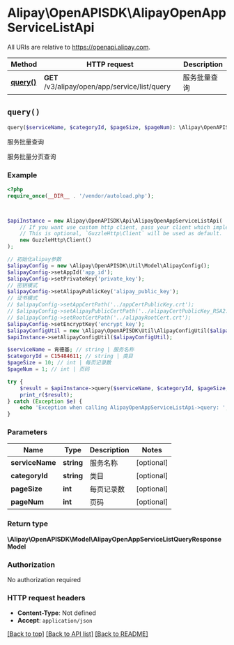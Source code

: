 # Alipay\OpenAPISDK\AlipayOpenAppServiceListApi

All URIs are relative to https://openapi.alipay.com.

Method | HTTP request | Description
------------- | ------------- | -------------
[**query()**](AlipayOpenAppServiceListApi.md#query) | **GET** /v3/alipay/open/app/service/list/query | 服务批量查询


## `query()`

```php
query($serviceName, $categoryId, $pageSize, $pageNum): \Alipay\OpenAPISDK\Model\AlipayOpenAppServiceListQueryResponseModel
```

服务批量查询

服务批量分页查询

### Example

```php
<?php
require_once(__DIR__ . '/vendor/autoload.php');



$apiInstance = new Alipay\OpenAPISDK\Api\AlipayOpenAppServiceListApi(
    // If you want use custom http client, pass your client which implements `GuzzleHttp\ClientInterface`.
    // This is optional, `GuzzleHttp\Client` will be used as default.
    new GuzzleHttp\Client()
);

// 初始化alipay参数
$alipayConfig = new \Alipay\OpenAPISDK\Util\Model\AlipayConfig();
$alipayConfig->setAppId('app_id');
$alipayConfig->setPrivateKey('private_key');
// 密钥模式
$alipayConfig->setAlipayPublicKey('alipay_public_key');
// 证书模式
// $alipayConfig->setAppCertPath('../appCertPublicKey.crt');
// $alipayConfig->setAlipayPublicCertPath('../alipayCertPublicKey_RSA2.crt');
// $alipayConfig->setRootCertPath('../alipayRootCert.crt');
$alipayConfig->setEncryptKey('encrypt_key');
$alipayConfigUtil = new \Alipay\OpenAPISDK\Util\AlipayConfigUtil($alipayConfig);
$apiInstance->setAlipayConfigUtil($alipayConfigUtil);

$serviceName = 肯德基; // string | 服务名称
$categoryId = C15484611; // string | 类目
$pageSize = 10; // int | 每页记录数
$pageNum = 1; // int | 页码

try {
    $result = $apiInstance->query($serviceName, $categoryId, $pageSize, $pageNum);
    print_r($result);
} catch (Exception $e) {
    echo 'Exception when calling AlipayOpenAppServiceListApi->query: ', $e->getMessage(), PHP_EOL;
}
```

### Parameters

Name | Type | Description  | Notes
------------- | ------------- | ------------- | -------------
 **serviceName** | **string**| 服务名称 | [optional]
 **categoryId** | **string**| 类目 | [optional]
 **pageSize** | **int**| 每页记录数 | [optional]
 **pageNum** | **int**| 页码 | [optional]

### Return type

**\Alipay\OpenAPISDK\Model\AlipayOpenAppServiceListQueryResponseModel**

### Authorization

No authorization required

### HTTP request headers

- **Content-Type**: Not defined
- **Accept**: `application/json`

[[Back to top]](#) [[Back to API list]](../../README.md#api-endpoints)
[[Back to README]](../../README.md)
